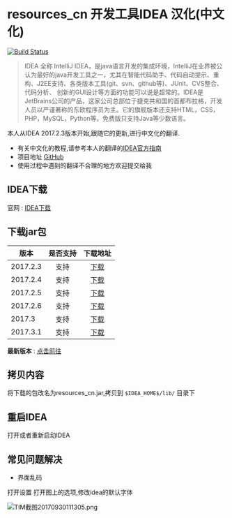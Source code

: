 # **resources_cn** 开发工具IDEA 汉化(中文化)

[![Build Status](https://travis-ci.org/Yihy/resources_cn.png?branch=master)](https://travis-ci.org/IntelliJ-Localization/resources_cn)

>IDEA 全称 IntelliJ IDEA，是java语言开发的集成环境，IntelliJ在业界被公认为最好的java开发工具之一，尤其在智能代码助手、代码自动提示、重构、J2EE支持、各类版本工具(git、svn、github等)、JUnit、CVS整合、代码分析、 创新的GUI设计等方面的功能可以说是超常的。IDEA是JetBrains公司的产品，这家公司总部位于捷克共和国的首都布拉格，开发人员以严谨著称的东欧程序员为主。它的旗舰版本还支持HTML，CSS，PHP，MySQL，Python等。免费版只支持Java等少数语言。

本人从IDEA 2017.2.3版本开始,跟随它的更新,进行中文化的翻译.
- 有关中文化的教程,请参考本人的翻译的[IDEA官方指南](http://www.jianshu.com/p/96459aa977d9)
- 项目地址 [GitHub](https://github.com/Yihy/resources_cn)
- 使用过程中遇到的翻译不合理的地方欢迎提交给我

## IDEA下载
官网 : [IDEA下载](https://www.jetbrains.com/idea/download)

## 下载jar包

| 版本     | 是否支持    | 下载地址    |
| -       | :-:       |  :-:   |
|2017.2.3 | 支持       |   [下载](https://github.com/Yihy/resources_cn/releases/latest)   |
|2017.2.4 |  支持    |   [下载](https://github.com/Yihy/resources_cn/releases/latest)  |
|2017.2.5 |  支持    |     [下载](https://github.com/Yihy/resources_cn/releases/latest)     |
|2017.2.6 |  支持    |     [下载](https://github.com/Yihy/resources_cn/releases/latest)     |
|2017.3 |  支持    |     [下载](https://github.com/Yihy/resources_cn/releases/latest)     |
|2017.3.1 |  支持    |     [下载](https://github.com/Yihy/resources_cn/releases/latest)     |

**最新版本** : [点击前往](https://github.com/Yihy/resources_cn/releases/latest)

## 拷贝内容
将下载的包改名为resources_cn.jar,拷贝到 `$IDEA_HOME$/lib/` 目录下

## 重启IDEA
打开或者重新启动IDEA

## 常见问题解决
- 界面乱码

打开设置
打开图上的选项,修改idea的默认字体

![TIM截图20170930111305.png](http://upload-images.jianshu.io/upload_images/2197548-1dc51c3811a92fa4.png?imageMogr2/auto-orient/strip%7CimageView2/2/w/1240)
